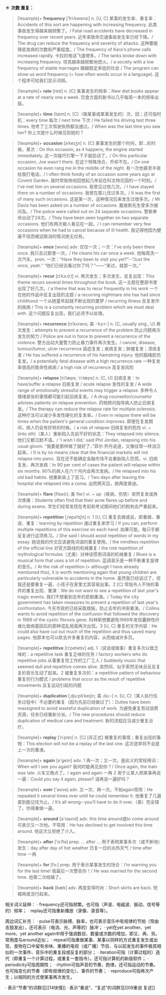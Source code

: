 ☀ <span class="category">**次数 重复：**</span>
>[!example]+ <span class="vocabulary">**frequency**</span> [ˈfri:kwənsi]
> <span class="definition">n. [U, C] 某事的发生率、重复率：</span>Accidents of this sort are happening with increasing frequency. 此类事故发生得越来越频繁了。/ Fatal road accidents have decreased in frequency over recent years. 近年来致命交通事故发生率已经下降。/ The drug can reduce the frequency and severity of attacks. 这种要能降低发病的次数和严重程度。/ The frequency of Kara's phone calls increased rapidly. 卡拉的电话飞速增多。/ The tanks broke down with increasing frequency. 坦克越来越频繁地熄火。/ a society with a low frequency of stable marriages 婚姻稳定率低的社会 / The program can show us word frequency (= how often words occur in a language). 这个程序可给我们显示词频。

>[!example]+ <span class="vocabulary">**rate**</span> [reɪt] 
> <span class="definition">n. [C] 某事发生的频率：</span>New diet books appear at a rate of nearly one a week. 饮食方面的新书以几乎每周一本的频率出版。

>[!example]+ <span class="vocabulary">**time**</span> [taɪm] 
> <span class="definition">n. [C]（做某事或某事发生的）次，回；还可指时机：</span>every time 每次 / next time 下次 / He failed his driving test three times. 他考了三次驾驶执照都没通过。/ When was the last time you saw her? 你上次是什么时候见到她的？
             
>[!example]+ <span class="vocabulary">**occasion**</span> [əˈkeɪʒn]
> <span class="definition">n. [C] 某事发生的那个时间，即…的时候，某次：</span>On this occasion, as it happens, the engine started immediately. 这一次碰巧引擎一下子就启动了。/ On this particular occasion, Joe wasn't there. 在这个特殊场合，乔却不在。/ On one occasion he even rang me in the middle of the night. 有一次他甚至半夜给我打电话。/ I often think fondly of an occasion some years ago at Covent Garden. 我时常愉快地回想起几年前在科文特花园的一个时刻。/ I've met him on several occasions. 我曾见过他几次。/ I have stayed there on a number of occasions. 我曾在那儿住过多次。/ It was the first of many such occasions. 这是第一次，这种情况后来发生过很多次。/ Mr Davis has been asked on a number of occasions. 戴维斯先生曾多次被问及。/ The police were called out on 24 separate occasions. 警察奉命出动了24次。/ They have been seen together on two separate occasions. 他们有两次被人看见在一起。/ I can remember very few occasions when he had to cancel because of ill health. 我记得他因为健康不佳而被迫取消的情况绝无仅有。         

>[!example]+ <span class="vocabulary">**once**</span> [wʌns] 
> <span class="definition">adv. 仅仅一次；一次：</span>I’ve only been there once. 我只去过那里一次。/ He cleans his car once a week. 他每周洗一次汽车。<span class="definition">pron. 一次：</span>“Have they been to visit you yet?”--“Just the once, yeah.” “他们已经去看过你了吗？”——“来过，就那一次。”
                      
>[!example]+ <span class="vocabulary">**recur**</span> [rɪˈkɜ:(r)]
> <span class="definition">vi. 再次发生；多次发生、反复出现：</span>This theme recurs several times throughout the book. 这一主题在整部书里出现了好几次。/ a theme that was to recur frequently in his work 一个在他的作品中反复出现的主题 / a recurring nightmare she has had since childhood 一个从她童年起就不断出现的噩梦 / recurring illness 反复发作的疾病 / This is a constantly recurring problem which we must deal with. 这个问题反复出现，我们必须予以处理。

>[!example]+ <span class="vocabulary">**recurrence**</span> [rɪˈkʌrəns; 美 -ˈkɜ:r-]
> <span class="definition">n. [C, usually sing., U] 再次发生：</span>attempts to prevent a recurrence of the problem 防止问题再次发生的努力 / Police are out in force to prevent a recurrence of the violence. 警方出动大量警力防止暴力事件再次发生。/ cancer, disease, tumour/tumor, ulcer recurrence 癌症复发；疾病复发；肿瘤复发；溃疡复发 / He has suffered a recurrence of his hamstring injury. 他的腘绳肌伤复发。/ a potentially fatal disease with a high recurrence rate 一种复发率很高的致命性疾病 / a high risk of recurrence 高复发风险
                      
>[!example]+ <span class="vocabulary">**relapse**</span> [rɪˈlæps; ˈri:læps]
> <span class="definition">n. [C, U] 旧病复发：</span>to have/suffer a relapse 旧病复发 / acute relapse 急性的复发 / A wide range of emotionally stressful events may trigger a relapse. 多种令人情绪紧张的事情都可能引起旧病复发。/ A drug counsellor/counselor advises patients on relapse prevention. 药物顾问指导病人防止旧病复发。/ The therapy can reduce the relapse rate for multiple sclerosis. 这种疗法可以减少多发性硬化的复发率。/ Even in relapse there will be times when the patient's general condition improves. 即便在复发期间，病人仍会有好转的时候。/ a risk of relapse 旧病复发的危险 <span class="definition">vi. ~ (into sth)（某人）重新陷入先前不好的状态：</span>They relapsed into silence. 他们又都沉默不语。/ 'I wish I did,' said Phil Jordan, relapsing into his usual gloom. “我要是那样做了就好了，”菲尔·乔丹说道，又像往常一样消沉起来。/ It is by no means clear that the financial markets will not relapse into panic. 现在还不能确定金融市场不会重新陷入恐慌。<span class="definition">vi. 旧病复发、再次发病：</span>In 90 per cent of cases the patient will relapse within six months. 90%的病人在六个月内会再次发病。/ He relapsed into his old bad habits. 他重新染上了恶习。/ Two days after leaving the hospital she relapsed into a coma. 出院两天后，她再度昏迷。
           
>[!example]+ <span class="vocabulary">**flare**</span> [fleə(r); 美 fler]
> <span class="definition">vi. ~ up（疾病、伤势）突然复发或再次疼痛：</span>Students often find that their acne flares up before and during exams. 学生们经常发现在考前和考试期间他们的粉刺会严重起来。

>[!example]+ <span class="vocabulary">**repetition**</span> [ˌrepəˈtɪʃn]
> <span class="definition">n. 1 [U, C] 重复去做或说，即重做、重说、重复：</span>learning by repetition 通过重复来学习 / If you can, perform multiple repetitions of this exercise on each hand. 如果可能，每只手都反复进行这项练习。/ She said I should avoid repetition of words in my essay. 她说我的作文应该避免词语的重复使用。/ the mindless repetition of the official line 对官方路线的机械重复 / the rote repetition of mythological formulas（尤美）对神话惯用词语的机械重复 / Blues is a musical form that uses a lot of repetition. 蓝调音乐是一种不断重复旋律的音乐。/ At the risk of repetition (= although I have already mentioned this), it is worth mentioning again that young children are particularly vulnerable to accidents in the home. 虽然我已经说过了，但我还是要重复一遍，小孩子在家里尤其容易出事。<span class="definition">2 [C] 常指令人不快的事件的重复出现、重演：</span>We do not want to see a repetition of last year's tragic events. 我们不想看到去年的悲剧重演。/ Today the city government has taken measures to prevent a repetition of last year's confrontation. 今天市政府已经采取措施，防止去年的冲突重演。/ Collins wants to avoid repetition of the confusion that followed the discovery in 1989 of the cystic fibrosis gene. 科林斯想要避免1989年发现囊肿性纤维化致病基因后的那种混乱局面再次出现。<span class="definition">3 [U, C] 重复的文字内容：</span>He could also have cut out much of the repetition and thus saved many pages. 他原本也可以砍去许多重复的内容，从而缩减许多页。
                      
>[!example]+ <span class="vocabulary">**repetitive**</span> [rɪˈpetətɪv]
> <span class="definition">adj. 1（说话或做事）重复多次以致乏味的：</span>a repetitive task 重复乏味的任务 / factory workers who do repetitive jobs 从事重复性工作的工厂工人 / Suddenly music that seemed dull and repetitive comes alive. 突然间，似乎索然无味且反反复复的音乐生动了起来。<span class="definition">2 被重复多次的：</span>a repetitive pattern of behaviour 重复的行为模式 / problems that occur as the result of repetitive movements 反复运动引起的问题

>[!example]+ <span class="vocabulary">**duplication**</span> [ˌdju:plɪˈkeɪʃn; 美 ˌdu:-]
> <span class="definition">n. [U, C]（某人执行任务过程中）不必要的重复（因为先前已经做过了）：</span>Duties have been reassigned to avoid wasteful duplication of work. 为避免重复劳动浪费资源，任务已经重新分派。/ The new procedures should reduce duplication of medical care and treatment. 新的流程应当减少重复治疗。
           
>[!example]+ <span class="vocabulary">**replay**</span> [ˈri:pleɪ]
> <span class="definition">n. [C] [非正式] 被重复的事情；重复出现的事物：</span>This election will not be a replay of the last one. 这次选举将不会是上一次的重演。

>[!example]+ <span class="vocabulary">**again**</span> [ə'ɡeɪn] 
> <span class="definition">adv. 1 再一次；又一次。是此义的常规用词：</span>When will I see you again? 我何时能再见到你？/ Once again, the train was late. 火车又晚点了。/ again and again 一再 <span class="definition">2 用于让某人把某事再说一遍：</span>Could you say it again, please? 请再说一遍好吗？ 

>[!example]+ <span class="vocabulary">**over**</span> ['əʊvə] 
> <span class="definition">adv. 又一次、再一次。不如again常用：</span>He repeated it several times over until he could remember it. 他重复了几遍直到能记住为止。/ It’s all wrong--you’ll have to do it over.（美）完全错了。你得重做一遍。

>[!example]+ <span class="vocabulary">**around**</span> [ə'raʊnd] 
> <span class="definition">adv. this time around或to come around可表示又一次地。不常用：</span>He has declined to get involved this time around. 他这次又拒绝了介入。

>[!example]+ <span class="vocabulary">**after**</span> ['ɑːftə] 
> <span class="definition">prep. ... after ... 用于表明某事多次（或不断地）发生：</span>day after day of hot weather 日复一日的炎热天气 / time after time 一再

>[!example]+ <span class="vocabulary">**for**</span> [fɔ:] 
> <span class="definition">prep. 用于表示某事发生的场合：</span>I’m warning you for the last time! 我最后一次警告你！/ He was married for the second time. 他第二次结婚了。

>[!example]+ <span class="vocabulary">**back**</span> [bæk] 
> <span class="definition">adv. 再度变得时尚：</span>Short skirts are back. 短裙再度流行起来。

相关词义延伸：
· frequency还可指频繁。也可指（声波、电磁波、振动、信号等的）频率；
· replay还可指重新播放（录像、录音等）。

周边词汇补充：
· pulse可表示脉搏、脉率，也可表示音乐中有规律的节拍（常由击鼓发出），还可表示（电流、光、声等的）脉冲；
· yet在yet another、yet more、yet another again中用于强调数目、数量或次数的增加，即又、再、另。常用度与around近似；
· repeat可指重做某事、某事以同样的方式重复发生或出现、食物在口中留有余味、重播的电视（或广播）节目、与以前发生的事件极其相似的一次事件、音乐中的重复段或反复的部分；
· iteration可指（计算过程的）迭代（即重复一个计算过程，或重复一套指令）。还可指计算机的新版软件；
· periodicity可指周期性；
· rhythm可指声音的节奏、韵律。还可指运动的节奏。也可指变化的节奏（即有规律的变化）、事件的节奏；
· reproduce可指再次产生；以相同的方式使某事再次发生。

· 表示“节奏”的词群见[[14快慢]]
· 表示“重说”、“复述”的词群见[[09重说 复述]]
